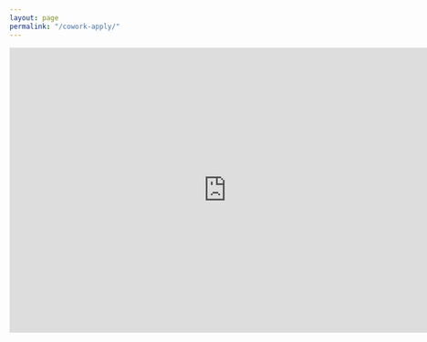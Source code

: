 ```yaml
---
layout: page
permalink: "/cowork-apply/"
---
```


<iframe src="https://docs.google.com/forms/d/e/1FAIpQLScK-Tk2UGbJimRFjsEHJLSkvTDGgbbbFCdaskUyAXkD2aobHQ/viewform?embedded=true" width="760" height="500" frameborder="0" marginheight="0" marginwidth="0">Loading...</iframe>